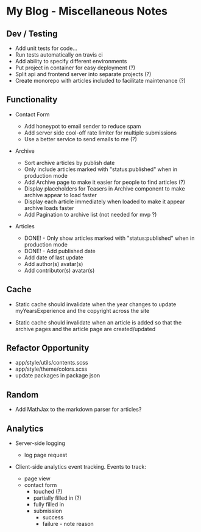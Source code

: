 # My Blog - Miscellaneous Notes

## Dev / Testing

- Add unit tests for code...
- Run tests automatically on travis ci
- Add ability to specify different environments
- Put project in container for easy deployment (?)
- Split api and frontend server into separate projects (?)
- Create monorepo with articles included to facilitate maintenance (?)

## Functionality

- Contact Form
  - Add honeypot to email sender to reduce spam
  - Add server side cool-off rate limiter for multiple submissions
  - Use a better service to send emails to me (?)
  
- Archive
  - Sort archive articles by publish date
  - Only include articles marked with "status:published" when in 
    production mode
  - Add Archive page to make it easier for people to find articles (?)
  - Display placeholders for Teasers in Archive component to make archive
    appear to load faster
  - Display each article immediately when loaded to make it appear archive
    loads faster
  - Add Pagination to archive list (not needed for mvp ?)
  
- Articles
  - DONE! - Only show articles marked with "status:published" when in
            production mode
  - DONE! - Add published date
  - Add date of last update
  - Add author(s) avatar(s)
  - Add contributor(s) avatar(s)

## Cache

- Static cache should invalidate when the year changes to update 
  myYearsExperience and the copyright across the site

- Static cache should invalidate when an article is added so that the
  archive pages and the article page are created/updated

## Refactor Opportunity

- app/style/utils/contents.scss
- app/style/theme/colors.scss
- update packages in package json

## Random

- Add MathJax to the markdown parser for articles?

## Analytics

- Server-side logging
  - log page request


- Client-side analytics event tracking. Events to track:
  - page view
  - contact form
    - touched (?)
    - partially filled in (?)
    - fully filled in
    - submission
      - success
      - failure - note reason

